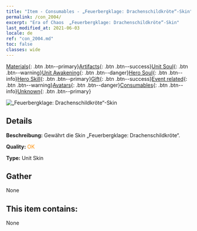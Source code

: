 ```yaml
---
title: "Item - Consumables - „Feuerbergklage: Drachenschildkröte“-Skin"
permalink: /con_2004/
excerpt: "Era of Chaos  „Feuerbergklage: Drachenschildkröte“-Skin"
last_modified_at: 2021-06-03
locale: de
ref: "con_2004.md"
toc: false
classes: wide
---
```

 [Materials](/ItemsDE/){: .btn .btn--primary}[Artifacts](/ItemsDE/Artifacts/){: .btn .btn--success}[Unit Soul](/ItemsDE/UnitSoul/){: .btn .btn--warning}[Unit Awakening](/ItemsDE/UnitAwakening/){: .btn .btn--danger}[Hero Soul](/ItemsDE/HeroSoul/){: .btn .btn--info}[Hero Skill](/ItemsDE/HeroSkill/){: .btn .btn--primary}[Gift](/ItemsDE/Gift/){: .btn .btn--success}[Event related](/ItemsDE/Events/){: .btn .btn--warning}[Avatars](/ItemsDE/Avatars/){: .btn .btn--danger}[Consumables](/ItemsDE/Consumables/){: .btn .btn--info}[Unknown](/ItemsDE/Unknown/){: .btn .btn--primary}

 ![„Feuerbergklage: Drachenschildkröte“-Skin](/images/u/ti_longguidiancangpifu.jpg)

## Details
 **Beschreibung:** Gewährt die Skin „Feuerbergklage: Drachenschildkröte“.

 **Quality:** <span style="color: #FF8C00">OK</span>

 **Type:** Unit Skin

## Gather

  None

## This item contains:

  None

